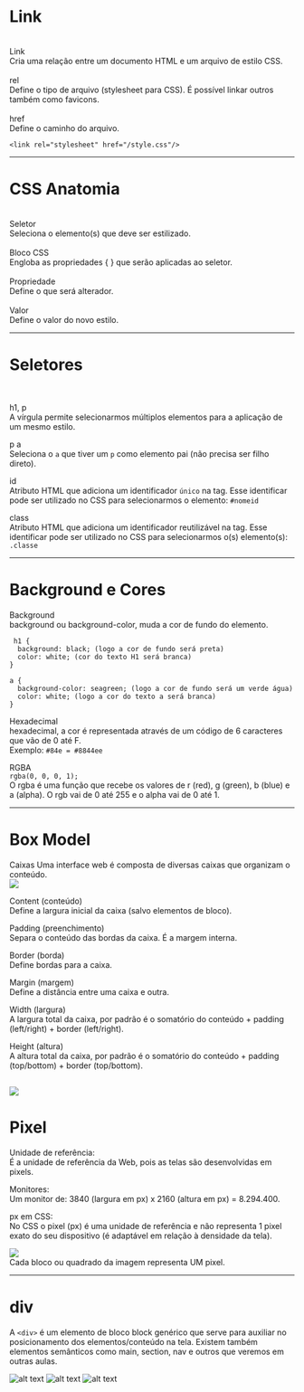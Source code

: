 <h1>Link</h1> <br>
Link <br>
Cria uma relação entre um documento HTML e um arquivo de estilo CSS.<br>
<br>
rel <br>
Define o tipo de arquivo (stylesheet para CSS). É possível linkar outros também como favicons.<br>
<br>
href <br>
Define o caminho do arquivo.

```<link rel="stylesheet" href="/style.css"/>```

-------

<h1> CSS Anatomia </h1><br>
Seletor <br>
Seleciona o elemento(s) que deve ser estilizado.<br>
<br>
Bloco CSS<br>
Engloba as propriedades { } que serão aplicadas ao seletor.<br>
<br>
Propriedade<br>
Define o que será alterador.<br>
<br>
Valor <br>
Define o valor do novo estilo.

----------------------------

<h1> Seletores </h1> <br>

h1, p <br>
A vírgula permite selecionarmos múltiplos elementos para a aplicação de um mesmo estilo. <br>

p a <br>
Seleciona o ```a``` que tiver um ```p``` como elemento pai (não precisa ser filho direto).


id <br>
Atributo HTML que adiciona um identificador ```único``` na tag. Esse identificar pode ser utilizado no CSS para selecionarmos o elemento: ```#nomeid``` 

class <br>
Atributo HTML que adiciona um identificador reutilizável na tag. Esse identificar pode ser utilizado no CSS para selecionarmos o(s) elemento(s): ```.classe```

------------------

<h1> Background e Cores </h1>

Background <br>
background ou background-color, muda a cor de fundo do elemento.

```
 h1 {
  background: black; (logo a cor de fundo será preta)
  color: white; (cor do texto H1 será branca)
}

a {
  background-color: seagreen; (logo a cor de fundo será um verde água)
  color: white; (logo a cor do texto a será branca)
}
```

Hexadecimal <br>
hexadecimal, a cor é representada através de um código de 6 caracteres que vão de 0 até F.<br>
Exemplo: ```#84e = #8844ee```

RGBA <br>
```rgba(0, 0, 0, 1);```<br>
O rgba é uma função que recebe os valores de r (red), g (green), b (blue) e a (alpha). O rgb vai de 0 até 255 e o alpha vai de 0 até 1.

----------------
<h1>Box Model</h1>
Caixas 
Uma interface web é composta de diversas caixas que organizam o conteúdo.

<br>

<img src="https://www.origamid.com/slide/html-e-css-para-iniciantes/public/lessons/0211-box-model/caixas.jpg">

Content (conteúdo)<br>
Define a largura inicial da caixa (salvo elementos de bloco).

Padding (preenchimento)<br>
Separa o conteúdo das bordas da caixa. É a margem interna.

Border (borda)<br>
Define bordas para a caixa.

Margin (margem)<br>
Define a distância entre uma caixa e outra.

Width (largura)<br>
A largura total da caixa, por padrão é o somatório do conteúdo + padding (left/right) + border (left/right).

Height (altura)<br>
A altura total da caixa, por padrão é o somatório do conteúdo + padding (top/bottom) + border (top/bottom).

<img src="https://www.origamid.com/slide/html-e-css-para-iniciantes/public/lessons/0211-box-model/box-model.png"> <br>
----------
<h1>Pixel</h1>

Unidade de referência:<br>
É a unidade de referência da Web, pois as telas são desenvolvidas em pixels. 

Monitores:<br>
Um monitor de: 3840 (largura em px) x 2160 (altura em px) = 8.294.400.

px em CSS:<br>
No CSS o pixel (px) é uma unidade de referência e não representa 1 pixel exato do seu dispositivo (é adaptável em relação à densidade da tela).

<img src="https://valci.com.br/home/wp-content/uploads/2019/09/pixelart9.png">
<br>
Cada bloco ou quadrado da imagem representa UM pixel.

-----------
<h1>div</h1> 

A ```<div>``` é um elemento de bloco block genérico que serve para auxiliar no posicionamento dos elementos/conteúdo na tela.
Existem também elementos semânticos como main, section, nav e outros que veremos em outras aulas.

![alt text](image-4.png) ![alt text](image-5.png) ![alt text](image-6.png)
